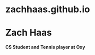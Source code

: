 # zachhaas.github.io
<!DOCTYPE html>
<html>
  <head>
    <title>Welcome to my website!</title>
  </head>
  <body>
  <h1>Zach Haas</h1>
  <h4>CS Student and Tennis player at Oxy</h4>
  </body>
  
